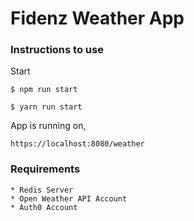 # Fidenz Weather App

### Instructions to use

Start

    $ npm run start

    $ yarn run start

App is running on,

    https://localhost:8080/weather

### Requirements

    * Redis Server
    * Open Weather API Account
    * Auth0 Account